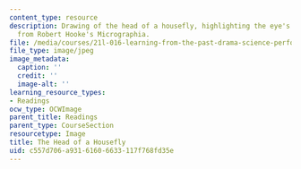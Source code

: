 ```yaml
---
content_type: resource
description: Drawing of the head of a housefly, highlighting the eye's compound structure,
  from Robert Hooke's Micrographia.
file: /media/courses/21l-016-learning-from-the-past-drama-science-performance-spring-2009/c557d706a93161606633117f768fd35e_fly_eye.jpg
file_type: image/jpeg
image_metadata:
  caption: ''
  credit: ''
  image-alt: ''
learning_resource_types:
- Readings
ocw_type: OCWImage
parent_title: Readings
parent_type: CourseSection
resourcetype: Image
title: The Head of a Housefly
uid: c557d706-a931-6160-6633-117f768fd35e
---
```

